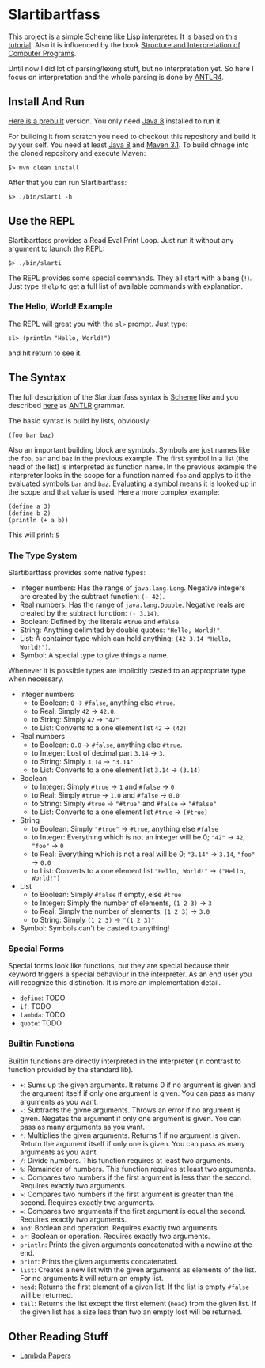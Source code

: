 # Slartibartfass

This project is a simple [Scheme][scheme] like [Lisp][lisp] interpreter.
It is based on [this tutorial][mumbler]. Also it is influenced by the
book [Structure and Interpretation of Computer Programs][saiocp].

Until now I did lot of parsing/lexing stuff, but no interpretation yet.
So here I focus on interpretation and the whole parsing is done by 
[ANTLR4][antlr].

## Install And Run

[Here is a prebuilt][dist] version. You only need [Java 8][jdk] installed
to run it.
 
For building it from scratch you need to checkout this repository and 
build it by your self. You need at least [Java 8][jdk] and [Maven 3.1][mvn].
To build chnage into the cloned repository and execute Maven:

    $> mvn clean install

After that you can run Slartibartfass:
   
    $> ./bin/slarti -h

## Use the REPL

Slartibartfass provides a Read Eval Print Loop. Just run it without any
argument to launch the REPL:

    $> ./bin/slarti

The REPL provides some special commands. They all start with a bang (`!`).
Just type `!help` to get a full list of available commands with explanation.

### The Hello, World! Example

The REPL will great you with the `sl>` prompt. Just type:

    sl> (println "Hello, World!")

and hit return to see it.
    
##  The Syntax

The full description of the Slartibartfass syntax is [Scheme][scheme] 
like and you described [here][syntax] as [ANTLR][antlr] grammar.

The basic syntax is build by lists, obviously:

    (foo bar baz)

Also an important building block are symbols. Symbols are just names
like the `foo`, `bar` and `baz` in the previous example. The first 
symbol in a list (the head of the list) is interpreted as function
name. In the previous example the interpreter looks in the scope for
a function named `foo` and applys to it the evaluated symbols `bar`
and `baz`. Evaluating a symbol means it is looked up in the scope
and that value is used. Here a more complex example:

    (define a 3)
    (define b 2)
    (println (+ a b))

This will print: `5`

### The Type System

Slartibartfass provides some native types:

- Integer numbers: Has the range of `java.lang.Long`. Negative integers
  are created by the subtract function: `(- 42)`.
- Real numbers: Has the range of `java.lang.Double`. Negative reals
  are created by the subtract function: `(- 3.14)`.
- Boolean: Defined by the literals `#true` and `#false`.
- String: Anything delimited by double quotes: `"Hello, World!"`.
- List: A container type which can hold anything: `(42 3.14 "Hello, World!")`.
- Symbol: A special type to give things a name.

Whenever it is possible types are implicitly casted to an appropriate
type when necessary.

- Integer numbers
    - to Boolean: `0` &rarr; `#false`, anything else `#true`. 
    - to Real: Simply `42` &rarr; `42.0`.
    - to String: Simply `42` &rarr; `"42"`
    - to List: Converts to a one element list `42` &rarr; `(42)`
- Real numbers
    - to Boolean: `0.0` &rarr; `#false`, anything else `#true`. 
    - to Integer: Lost of decimal part `3.14` &rarr; `3`.
    - to String: Simply `3.14` &rarr; `"3.14"`
    - to List: Converts to a one element list `3.14` &rarr; `(3.14)`
- Boolean
    - to Integer: Simply `#true` &rarr; `1` and `#false` &rarr; `0` 
    - to Real: Simply `#true` &rarr; `1.0` and `#false` &rarr; `0.0`
    - to String: Simply `#true` &rarr; `"#true"` and `#false` &rarr; `"#false"` 
    - to List: Converts to a one element list `#true` &rarr; `(#true)`
- String
    - to Boolean: Simply `"#true"` &rarr; `#true`, anything else `#false`
    - to Integer: Everything which is not an integer will be 0; `"42"`
      &rarr; `42`, `"foo"` &rarr; `0`
    - to Real: Everything which is not a real will be 0; `"3.14"` &rarr; 
      `3.14`, `"foo"` &rarr; `0.0`
    - to List: Converts to a one element list `"Hello, World!"` &rarr; `("Hello, World!")`
- List
    - to Boolean: Simply `#false` if empty, else `#true`
    - to Integer: Simply the number of elements, `(1 2 3)` &rarr; `3`
    - to Real: Simply the number of elements, `(1 2 3)` &rarr; `3.0`
    - to String: Simply `(1 2 3)` &rarr; `"(1 2 3)"` 
- Symbol: Symbols can't be casted to anything!

### Special Forms

Special forms look like functions, but they are special because their
keyword triggers a special behaviour in the interpreter. As an end user
you will recognize this distinction. It is more an implementation detail.

- `define`: TODO
- `if`:     TODO
- `lambda`: TODO
- `quote`:  TODO

### Builtin Functions

Builtin functions are directly interpreted in the interpreter (in contrast
to function provided by the standard lib).

- `+`:          Sums up the given arguments. It returns 0 if no argument 
                is given and the argument itself if only one argument is 
                given. You can pass as many arguments as you want.
- `-`:          Subtracts the givne arguments. Throws an error if no 
                argument is given. Negates the argument if only one 
                argument is given. You can pass as many arguments as you 
                want.
- `*`:          Multiplies the given arguments. Returns 1 if no argument 
                is given. Return the argument itself if only one is given. 
                You can pass as many arguments as you want.
- `/`:          Divide numbers. This function requires at least two arguments.
- `%`:          Remainder of numbers. This function requires at least two 
                arguments.
- `<`:          Compares two numbers if the first argument is less than 
                the second.  Requires exactly two arguments.
- `>`:          Compares two numbers if the first argument is greater 
                than the second. Requires exactly two arguments.
- `=`:          Compares two arguments if the first argument is equal the 
                second. Requires exactly two arguments.
- `and`:        Boolean and operation. Requires exactly two arguments. 
- `or`:         Boolean or operation. Requires exactly two arguments.
- `println`:    Prints the given arguments concatenated with a newline at the end.
- `print`:      Prints the given arguments concatenated.
- `list`:       Creates a new list with the given arguments as elements 
                of the list. For no arguments it will return an empty list.
- `head`:       Returns the first element of a given list. If the list is
                empty `#false` will be returned.
- `tail`:       Returns the list except the first element (`head`) from
                the given list. If the given list has a size less than 
                two an empty lost will be returned.

## Other Reading Stuff

- [Lambda Papers](http://library.readscheme.org/page1.html)

[antlr]:    http://www.antlr.org/
[dist]:     https://ci.weltraumschaf.de/job/Slartibartfass/lastSuccessfulBuild/artifact/target/slartibartfass.zip
[jdk]:      http://www.oracle.com/technetwork/java/javase/downloads/jdk8-downloads-2133151.html
[lisp]:     https://en.wikipedia.org/wiki/Lisp_(programming_language)
[mumbler]:  http://cesquivias.github.io/blog/2014/10/13/writing-a-language-in-truffle-part-1-a-simple-slow-interpreter/
[mvn]:      https://maven.apache.org/download.cgi
[saiocp]:   https://mitpress.mit.edu/sicp/full-text/book/book.html
[scheme]:   https://en.wikipedia.org/wiki/Scheme_(programming_language)
[syntax]:   https://github.com/Weltraumschaf/slartibartfass/blob/master/src/main/antlr4/Slarti.g4